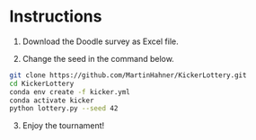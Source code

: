 # Instructions

1) Download the Doodle survey as Excel file.

2) Change the seed in the command below.

```bash
git clone https://github.com/MartinHahner/KickerLottery.git
cd KickerLottery
conda env create -f kicker.yml
conda activate kicker
python lottery.py --seed 42
```

3) Enjoy the tournament!
